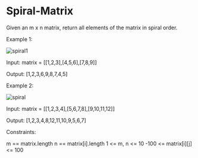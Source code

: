 # Spiral-Matrix

Given an m x n matrix, return all elements of the matrix in spiral order.

 
Example 1:

![spiral1](https://user-images.githubusercontent.com/88260025/219303660-ceeb3a55-8a2f-40a9-a80a-a0ba52e4d22a.jpg)

Input: matrix = [[1,2,3],[4,5,6],[7,8,9]]

Output: [1,2,3,6,9,8,7,4,5]

Example 2:

![spiral](https://user-images.githubusercontent.com/88260025/219303723-6994eb8e-b263-4e62-8c81-bd0d2d1f38ca.jpg)

Input: matrix = [[1,2,3,4],[5,6,7,8],[9,10,11,12]]

Output: [1,2,3,4,8,12,11,10,9,5,6,7]
 

Constraints:

m == matrix.length
n == matrix[i].length
1 <= m, n <= 10
-100 <= matrix[i][j] <= 100
